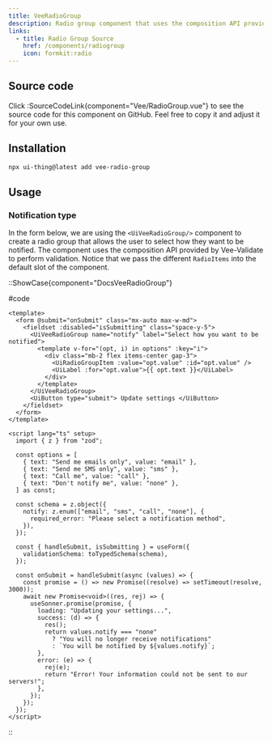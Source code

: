 ```yaml
---
title: VeeRadioGroup
description: Radio group component that uses the composition API provided by Vee-Validate to perform validation.
links:
  - title: Radio Group Source
    href: /components/radiogroup
    icon: formkit:radio
---
```


## Source code

Click :SourceCodeLink{component="Vee/RadioGroup.vue"} to see the source code for this component on GitHub. Feel free to copy it and adjust it for your own use.

## Installation

```bash
npx ui-thing@latest add vee-radio-group
```

## Usage

### Notification type

In the form below, we are using the `<UiVeeRadioGroup/>` component to create a radio group that allows the user to select how they want to be notified. The component uses the composition API provided by Vee-Validate to perform validation. Notice that we pass the different `RadioItems` into the default slot of the component.

::ShowCase{component="DocsVeeRadioGroup"}

#code

```vue [DocsVeeRadioGroup.vue]
<template>
  <form @submit="onSubmit" class="mx-auto max-w-md">
    <fieldset :disabled="isSubmitting" class="space-y-5">
      <UiVeeRadioGroup name="notify" label="Select how you want to be notified">
        <template v-for="(opt, i) in options" :key="i">
          <div class="mb-2 flex items-center gap-3">
            <UiRadioGroupItem :value="opt.value" :id="opt.value" />
            <UiLabel :for="opt.value">{{ opt.text }}</UiLabel>
          </div>
        </template>
      </UiVeeRadioGroup>
      <UiButton type="submit"> Update settings </UiButton>
    </fieldset>
  </form>
</template>

<script lang="ts" setup>
  import { z } from "zod";

  const options = [
    { text: "Send me emails only", value: "email" },
    { text: "Send me SMS only", value: "sms" },
    { text: "Call me", value: "call" },
    { text: "Don't notify me", value: "none" },
  ] as const;

  const schema = z.object({
    notify: z.enum(["email", "sms", "call", "none"], {
      required_error: "Please select a notification method",
    }),
  });

  const { handleSubmit, isSubmitting } = useForm({
    validationSchema: toTypedSchema(schema),
  });

  const onSubmit = handleSubmit(async (values) => {
    const promise = () => new Promise((resolve) => setTimeout(resolve, 3000));
    await new Promise<void>((res, rej) => {
      useSonner.promise(promise, {
        loading: "Updating your settings...",
        success: (d) => {
          res();
          return values.notify === "none"
            ? "You will no longer receive notifications"
            : `You will be notified by ${values.notify}`;
        },
        error: (e) => {
          rej(e);
          return "Error! Your information could not be sent to our servers!";
        },
      });
    });
  });
</script>
```

::
